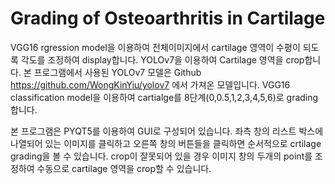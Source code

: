 # Grading of Osteoarthritis in Cartilage

VGG16 rgression model을 이용하여 전체이미지에서 cartilage 영역이 수평이 되도록 각도를 조정하여 display합니다. 
YOLOv7을 이용하여 Cartilage 영역을 crop합니다. 
본 프로그램에서 사용된 YOLOv7 모델은 Github https://github.com/WongKinYiu/yolov7 에서 가져온 모델입니다. 
VGG16 classification model을 이용하여 cartialge를 8단계(0,0.5,1,2,3,4,5,6)로 grading합니다. 

본 프로그램은 PYQT5를 이용하여 GUI로 구성되어 있습니다. 
좌측 창의 리스트 박스에 나열되어 있는 이미지를 클릭하고 오른쪽 창의 버튼들을 클릭하면 순서적으로 crtilage grading을 볼 수 있습니다. 
crop이 잘못되어 있을 경우 이미지 창의 두개의 point를 조정하여 수동으로 cartilage 영역을 crop할 수 있습니다. 
